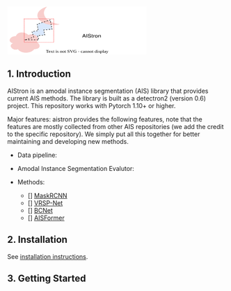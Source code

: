 <img src="./assets/aistron_logo.svg" width = "320" height = "110" alt="logo" />

## 1. Introduction

AIStron is an amodal instance segmentation (AIS) library that provides current AIS methods. The library is built as a detectron2 (version 0.6) project. This repository works with Pytorch 1.10+ or higher.

Major features:
aistron provides the following features, note that the features are mostly collected from other AIS repositories (we add the credit to the specific repository). We simply put all this together for better maintaining and developing new methods.
- Data pipeline: 

- Amodal Instance Segmentation Evalutor:

- Methods:
    - [] [MaskRCNN]()
    - [] [VRSP-Net]()
    - [] [BCNet]()
    - [] [AISFormer]()


## 2. Installation
See [installation instructions](docs/INSTALL.md).

## 3. Getting Started